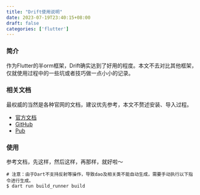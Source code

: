 ```yaml
---
title: "Drift使用说明"
date: 2023-07-19T23:40:15+08:00
draft: false
categories: ['flutter']
---
```

### 简介
作为Flutter的半orm框架，Drift确实达到了好用的程度。本文不去对比其他框架，仅就使用过程中的一些坑或者技巧做一点小小的记录。

### 相关文档
最权威的当然是各种官网的文档，建议优先参考，本文不赘述安装、导入过程。

 - [官方文档](https://drift.simonbinder.eu/)
 - [GitHub](https://github.com/simolus3/drift)
 - [Pub](https://pub.dev/packages/drift)

### 使用
参考文档，先这样，然后这样，再那样，就好啦～

```shell
# 注意：由于Dart不支持反射等操作，导致dao及相关类不能自动生成，需要手动执行以下指令进行生成。
$ dart run build_runner build
```


